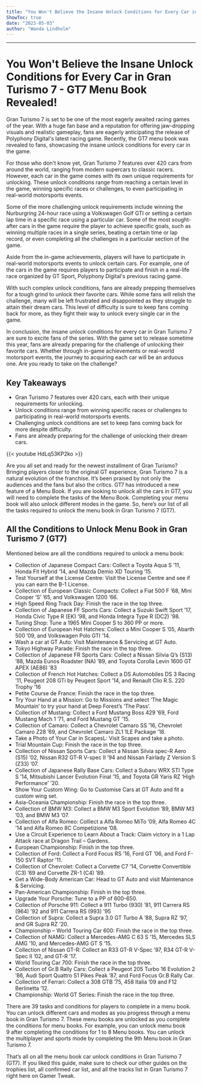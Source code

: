 ```yaml
---
title: "You Won't Believe the Insane Unlock Conditions for Every Car in Gran Turismo 7 - GT7 Menu Book Revealed!"
ShowToc: true 
date: "2023-05-03"
author: "Wanda Lindholm"
---
```

*****
# You Won't Believe the Insane Unlock Conditions for Every Car in Gran Turismo 7 - GT7 Menu Book Revealed!

Gran Turismo 7 is set to be one of the most eagerly awaited racing games of the year. With a huge fan base and a reputation for offering jaw-dropping visuals and realistic gameplay, fans are eagerly anticipating the release of Polyphony Digital's latest racing game. Recently, the GT7 menu book was revealed to fans, showcasing the insane unlock conditions for every car in the game.

For those who don't know yet, Gran Turismo 7 features over 420 cars from around the world, ranging from modern supercars to classic racers. However, each car in the game comes with its own unique requirements for unlocking. These unlock conditions range from reaching a certain level in the game, winning specific races or challenges, to even participating in real-world motorsports events.

Some of the more challenging unlock requirements include winning the Nurburgring 24-hour race using a Volkswagen Golf GTI or setting a certain lap time in a specific race using a particular car. Some of the most sought-after cars in the game require the player to achieve specific goals, such as winning multiple races in a single series, beating a certain time or lap record, or even completing all the challenges in a particular section of the game.

Aside from the in-game achievements, players will have to participate in real-world motorsports events to unlock certain cars. For example, one of the cars in the game requires players to participate and finish in a real-life race organized by GT Sport, Polyphony Digital's previous racing game.

With such complex unlock conditions, fans are already prepping themselves for a tough grind to unlock their favorite cars. While some fans will relish the challenge, many will be left frustrated and disappointed as they struggle to attain their dream cars. This level of difficulty is sure to keep fans coming back for more, as they fight their way to unlock every single car in the game.

In conclusion, the insane unlock conditions for every car in Gran Turismo 7 are sure to excite fans of the series. With the game set to release sometime this year, fans are already preparing for the challenge of unlocking their favorite cars. Whether through in-game achievements or real-world motorsport events, the journey to acquiring each car will be an arduous one. Are you ready to take on the challenge?

## Key Takeaways

- Gran Turismo 7 features over 420 cars, each with their unique requirements for unlocking.
- Unlock conditions range from winning specific races or challenges to participating in real-world motorsports events.
- Challenging unlock conditions are set to keep fans coming back for more despite difficulty.
- Fans are already preparing for the challenge of unlocking their dream cars.

{{< youtube HdLq53KP2ko >}} 



Are you all set and ready for the newest installment of Gran Turismo? Bringing players closer to the original GT experience, Gran Turismo 7 is a natural evolution of the franchise. It’s been praised by not only the audiences and the fans but also the critics. GT7 has introduced a new feature of a Menu Book. If you are looking to unlock all the cars in GT7, you will need to complete the tasks of the Menu Book. Completing your menu book will also unlock different modes in the game. So, here’s our list of all the tasks required to unlock the menu book in Gran Turismo 7 (GT7).
 
## All the Conditions to Unlock Menu Book in Gran Turismo 7 (GT7)
 

 
Mentioned below are all the conditions required to unlock a menu book:
 
- Collection of Japanese Compact Cars: Collect a Toyota Aqua S ’11, Honda Fit Hybrid ’14, and Mazda Demio XD Touring ’15.
 - Test Yourself at the License Centre: Visit the License Centre and see if you can earn the B-1 License.
 - Collection of European Classic Compacts: Collect a Fiat 500 F ’68, Mini Cooper ‘S’ ’65, and Volkswagen 1200 ’66.
 - High Speed Ring Track Day: Finish the race in the top three.
 - Collection of Japanese FF Sports Cars: Collect a Suzuki Swift Sport ’17, Honda Civic Type R (EK) ’98, and Honda Integra Type R (DC2) ’98.
 - Tuning Shop: Tune a 1965 Mini Cooper S to 360 PP or more.
 - Collection of European Hot Hatches: Collect a Mini Cooper S ’05, Abarth 500 ’09, and Volkswagen Polo GTI ’14.
 - Wash a car at GT Auto: Visit Maintenance & Servicing at GT Auto.
 - Tokyo Highway Parade: Finish the race in the top three.
 - Collection of Japanese FR Sports Cars: Collect a Nissan Silvia Q’s (S13) ’88, Mazda Eunos Roadster (NA) ’89, and Toyota Corolla Levin 1600 GT APEX (AE86) ’83
 - Collection of French Hot Hatches: Collect a DS Automobiles DS 3 Racing ’11, Peugeot 208 GTi by Peugeot Sport ’14, and Renault Clio R.S. 220 Trophy ’16
 - Petite Course de France: Finish the race in the top three.
 - Try Your Hand at a Mission: Go to Missions and select ‘The Magic Mountain’ to try your hand at Deep Forest’s ‘The Pass’.
 - Collection of Mustang: Collect a Ford Mustang Boss 429 ’69, Ford Mustang Mach 1 ’71, and Ford Mustang GT ’15.
 - Collection of Camaro: Collect a Chevrolet Camaro SS ’16, Chevrolet Camaro Z28 ’69, and Chevrolet Camaro ZL1 1LE Package ’18.
 - Take a Photo of Your Car in ScapesL: Visit Scapes and take a photo.
 - Trial Mountain Cup: Finish the race in the top three.
 - Collection of Nissan Sports Cars: Collect a Nissan Silvia spec-R Aero (S15) ’02, Nissan R32 GT-R V-spec II ’94 and Nissan Fairlady Z Version S (Z33) ’07.
 - Collection of Japanese Rally Base Cars: Collect a Subaru WRX STI Type S ’14, Mitsubishi Lancer Evolution Final ’15, and Toyota GR Yaris RZ ‘High Performance’ ’20.
 - Show Your Custom Wing: Go to Customise Cars at GT Auto and fit a custom wing set.
 - Asia-Oceania Championship: Finish the race in the top three.
 - Collection of BMW M3: Collect a BMW M3 Sport Evolution ’89, BMW M3 ’03, and BMW M3 ’07.
 - Collection of Alfa Romeo: Colllect a Alfa Romeo MiTo ’09, Alfa Romeo 4C ’14 and Alfa Romeo 8C Competizione ’08.
 - Use a Circuit Experience to Learn About a Track: Claim victory in a 1 Lap Attack race at Dragon Trail – Gardens.
 - European Championship: Finish in the top three.
 - Collection of Ford: Collect a Ford Focus RS ’16, Ford GT ’06, and Ford F-150 SVT Raptor ’11.
 - Collection of Chevrolet: Collect a Corvette C7 ’14, Corvette Convertible (C3) ’69 and Corvette ZR-1 (C4) ’89.
 - Get a Wide-Body American Car: Head to GT Auto and visit Maintenance & Servicing.
 - Pan-American Championship: Finish in the top three.
 - Upgrade Your Porsche: Tune to a PP of 600-650.
 - Collection of Porsche 911: Collect a 911 Turbo (930) ’81, 911 Carrera RS (964) ’92 and 911 Carrera RS (993) ’95
 - Collection of Supra: Collect a Supra 3.0 GT Turbo A ’88, Supra RZ ’97, and GR Supra RZ ’20.
 - Championship – World Touring Car 600: Finish the race in the top three.
 - Collection of NAMG: Collect a Mercedes-AMG C 63 S ’15, Mercedes SLS AMG ’10, and Mercedes-AMG GT S ’15.
 - Collection of Nissan GT-R: Collect an R33 GT-R V-Spec ’97, R34 GT-R V-Spec II ’02, and GT-R ’17.
 - World Touring Car 700: Finish the race in the top three.
 - Collection of Gr.B Rally Cars: Collect a Peugeot 205 Turbo 16 Evolution 2 ’86, Audi Sport Quattro S1 Pikes Peak ’87, and Ford Focus Gr.B Rally Car.
 - Collection of Ferrari: Collect a 308 GTB ’75, 458 Italia ’09 and F12 Berlinetta ’12.
 - Championship: World GT Series: Finish the race in the top three.

 
There are 39 tasks and conditions for players to complete in a menu book. You can unlock different cars and modes as you progress through a menu book in Gran Turismo 7. These menu books are unlocked as you complete the conditions for menu books. For example, you can unlock menu book 9 after completing the conditions for 1 to 8 Menu books. You can unlock the multiplayer and sports mode by completing the 9th Menu book in Gran Turismo 7.  
 
That’s all on all the menu book car unlock conditions in Gran Turismo 7 (GT7). If you liked this guide, make sure to check our other guides on the trophies list, all confirmed car list, and all the tracks list in Gran Turismo 7 right here on Gamer Tweak.





